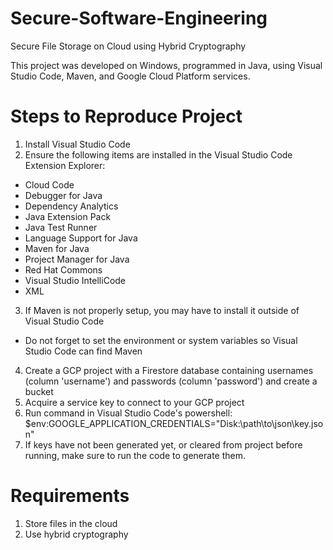 # Secure-Software-Engineering

Secure File Storage on Cloud using Hybrid Cryptography

This project was developed on Windows, programmed in Java, using Visual Studio Code, Maven, and Google Cloud Platform services.

# Steps to Reproduce Project
1. Install Visual Studio Code
2. Ensure the following items are installed in the Visual Studio Code Extension Explorer:
  * Cloud Code
  * Debugger for Java
  * Dependency Analytics
  * Java Extension Pack
  * Java Test Runner
  * Language Support for Java
  * Maven for Java
  * Project Manager for Java
  * Red Hat Commons
  * Visual Studio IntelliCode
  * XML
3. If Maven is not properly setup, you may have to install it outside of Visual Studio Code
  * Do not forget to set the environment or system variables so Visual Studio Code can find Maven
4. Create a GCP project with a Firestore database containing usernames (column 'username') and passwords (column 'password') and create a bucket
5. Acquire a service key to connect to your GCP project
6. Run command in Visual Studio Code's powershell:
    $env:GOOGLE_APPLICATION_CREDENTIALS="Disk:\path\to\json\key.json"
7. If keys have not been generated yet, or cleared from project before running, make sure to run the code to generate them.

# Requirements
1. Store files in the cloud
2. Use hybrid cryptography
